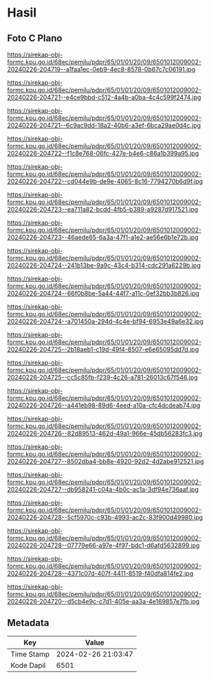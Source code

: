 # Hasil

## Foto C Plano

https://sirekap-obj-formc.kpu.go.id/68ec/pemilu/pdpr/65/01/01/20/09/6501012009002-20240226-204719--a1faa1ec-0eb9-4ec8-8578-0b67c7c06191.jpg

https://sirekap-obj-formc.kpu.go.id/68ec/pemilu/pdpr/65/01/01/20/09/6501012009002-20240226-204721--e4ce9bbd-c512-4a4b-a0ba-4c4c599f2474.jpg

https://sirekap-obj-formc.kpu.go.id/68ec/pemilu/pdpr/65/01/01/20/09/6501012009002-20240226-204721--6c9ac9dd-18a2-40b6-a3ef-6bca29ae0d4c.jpg

https://sirekap-obj-formc.kpu.go.id/68ec/pemilu/pdpr/65/01/01/20/09/6501012009002-20240226-204722--f1c8e768-06fc-427e-b4e6-c86a1b399a95.jpg

https://sirekap-obj-formc.kpu.go.id/68ec/pemilu/pdpr/65/01/01/20/09/6501012009002-20240226-204722--cd044e9b-de9e-4065-8c16-7794270b6d9f.jpg

https://sirekap-obj-formc.kpu.go.id/68ec/pemilu/pdpr/65/01/01/20/09/6501012009002-20240226-204723--ea711a82-bcdd-4fb5-b389-a9287d917521.jpg

https://sirekap-obj-formc.kpu.go.id/68ec/pemilu/pdpr/65/01/01/20/09/6501012009002-20240226-204723--46aede65-6a3a-47f1-a1e2-ae56e6b1e72b.jpg

https://sirekap-obj-formc.kpu.go.id/68ec/pemilu/pdpr/65/01/01/20/09/6501012009002-20240226-204724--241b13be-9a9c-43c4-b314-cdc291a6229b.jpg

https://sirekap-obj-formc.kpu.go.id/68ec/pemilu/pdpr/65/01/01/20/09/6501012009002-20240226-204724--66f0b8be-5a44-44f7-a11c-0ef32bb3b826.jpg

https://sirekap-obj-formc.kpu.go.id/68ec/pemilu/pdpr/65/01/01/20/09/6501012009002-20240226-204724--a701450a-294d-4c4e-bf94-6953e49a6e32.jpg

https://sirekap-obj-formc.kpu.go.id/68ec/pemilu/pdpr/65/01/01/20/09/6501012009002-20240226-204725--2b18aeb1-c19d-49f4-8507-e6e65095dd7d.jpg

https://sirekap-obj-formc.kpu.go.id/68ec/pemilu/pdpr/65/01/01/20/09/6501012009002-20240226-204725--cc5c85fb-f239-4c26-a781-26013c67f546.jpg

https://sirekap-obj-formc.kpu.go.id/68ec/pemilu/pdpr/65/01/01/20/09/6501012009002-20240226-204726--a441eb98-89d6-4eed-a10a-cfc4dcdeab74.jpg

https://sirekap-obj-formc.kpu.go.id/68ec/pemilu/pdpr/65/01/01/20/09/6501012009002-20240226-204726--82d89513-462d-49a1-966e-45db56283fc3.jpg

https://sirekap-obj-formc.kpu.go.id/68ec/pemilu/pdpr/65/01/01/20/09/6501012009002-20240226-204727--8502dba4-bb8e-4920-92d2-4d2abe912521.jpg

https://sirekap-obj-formc.kpu.go.id/68ec/pemilu/pdpr/65/01/01/20/09/6501012009002-20240226-204727--db958241-c04a-4b0c-ac1a-3df94e736aaf.jpg

https://sirekap-obj-formc.kpu.go.id/68ec/pemilu/pdpr/65/01/01/20/09/6501012009002-20240226-204728--5cf5970c-c93b-4993-ac2c-83f900d49980.jpg

https://sirekap-obj-formc.kpu.go.id/68ec/pemilu/pdpr/65/01/01/20/09/6501012009002-20240226-204728--07779e66-a97e-4f97-bdc1-d6afd5632899.jpg

https://sirekap-obj-formc.kpu.go.id/68ec/pemilu/pdpr/65/01/01/20/09/6501012009002-20240226-204728--4371c07d-407f-4411-8519-f40dfa814fe2.jpg

https://sirekap-obj-formc.kpu.go.id/68ec/pemilu/pdpr/65/01/01/20/09/6501012009002-20240226-204720--d5cb4e9c-c7d1-405e-aa3a-4e169857e7fb.jpg


## Metadata

| Key        | Value               |
| ---------- | ------------------- |
| Time Stamp | 2024-02-26 21:03:47 |
| Kode Dapil | 6501                |



